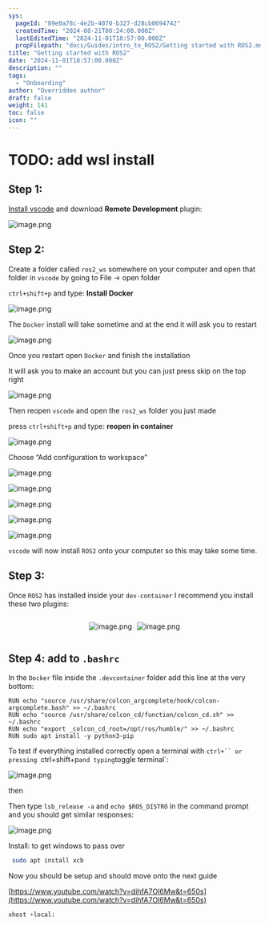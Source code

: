 ```yaml
---
sys:
  pageId: "89e0a78c-4e2b-4070-b327-d28cb0694742"
  createdTime: "2024-08-21T00:24:00.000Z"
  lastEditedTime: "2024-11-01T18:57:00.000Z"
  propFilepath: "docs/Guides/intro_to_ROS2/Getting started with ROS2.md"
title: "Getting started with ROS2"
date: "2024-11-01T18:57:00.000Z"
description: ""
tags:
  - "Onboarding"
author: "Overridden author"
draft: false
weight: 141
toc: false
icon: ""
---
```


# TODO: add wsl install

## Step 1:

[Install vscode](https://code.visualstudio.com/download) and download **Remote Development** plugin:

![image.png](https://prod-files-secure.s3.us-west-2.amazonaws.com/d518164a-d88e-44d1-a4ee-3adb3bd8bce0/efb52993-1881-4a40-b95e-6f020334f022/image.png?X-Amz-Algorithm=AWS4-HMAC-SHA256&X-Amz-Content-Sha256=UNSIGNED-PAYLOAD&X-Amz-Credential=ASIAZI2LB466ZJWMEQAW%2F20250307%2Fus-west-2%2Fs3%2Faws4_request&X-Amz-Date=20250307T210113Z&X-Amz-Expires=3600&X-Amz-Security-Token=IQoJb3JpZ2luX2VjEAQaCXVzLXdlc3QtMiJIMEYCIQDwBrp0jS5qvS3I%2F8v5ezHvzSg5feMyUDseQnkQWe91EAIhAO%2FMJw9T6rtiS94sSSYNdZ0HidW%2B9jXFnWBsQLa9sZgxKv8DCE0QABoMNjM3NDIzMTgzODA1IgzbHOY3GUebTFIqw1Iq3AOoO8C5BRfNqZkt1VfIwy2B6fj%2Bl3wFHXQrUzswp1eIlquzpRWTxyuEC1ISg4Rw0Jr3ceHvqFT8Jl59FRvrcN%2BSZj5wC4nCNLWDJ%2F4WWaBYTNjdwg0xLF6bCSz9oqLc3dcPNnqKLJfy54fkv3DdZ1g8a2UrBC%2BwUlRxykGxL6bW9FHNSLbIddtJrsBQjg67GnjTAtF%2Bu7ZTlWQ3jNgH8nxKDd%2FGr8kL6cK68X60Y%2BWPlGcpUEzd0L%2B2LcZHkfVX8xQZBH%2FzDryCEh8BlIpDfs77llU2WLBs1RotEooOhPSerd%2F5vTgKJfUXK3NvLiaXPbr7OrVjBYOFfwdz164XeHIkf1UQ0tINGlH%2FtdS7oNKidyLJU73hWXtxTr5Nlds9Rf3ssHBWB3kwJIFXYnp3x1yeJ5w68AtogwBsPjwlHjF6JJq%2FTQViLiN04RqdDxINie%2BZrvMt9KZ3B3ZehGodkBKQiTbCIhCHBGXg7X5vbCSyJV2w%2B%2B8xPoxJ%2BLClt6YpnHv8Sbg6SjfrZ4QRnb51EmZz3OzNtg5HC17HUVn2Zd7tNxoYT81QoOmGEU7cxUAMjOP5fQx%2B4FHYuIRZppwSa%2FxmmXApqL4PZ998lkSP43xmkisaId0nPdM%2BsdD0tjD6oK2%2BBjqkAcaydhHRZLWI%2FwMcuElHrVeTmnr6hEdmCThIdyJgJY3zs4BsrynbxfRuk3ZurJWsRjYzjHhuh3Yb1jaVz3bIB74sOVd6WHKt1p7fdUrAm3x%2B15MO7ZxqdeFlnqmGRFB3YB8RmRao1qIjzrCLZTlmFp4cJrdRbH5Q%2BPa3zbMgcJHCn66EZkU4p2MKrTZ0oQiW%2FB9TxsfWkatipNEkEpsJJ1%2FscZNg&X-Amz-Signature=51450af6dbb8d50dde4a65caff172ba6d4bea66ab6c1edfa5bd6929348bba1d7&X-Amz-SignedHeaders=host&x-id=GetObject)

## Step 2:

Create a folder called `ros2_ws` somewhere on your computer and open that folder in `vscode` by going to File → open folder 

`ctrl+shift+p` and type: **Install Docker**

![image.png](https://prod-files-secure.s3.us-west-2.amazonaws.com/d518164a-d88e-44d1-a4ee-3adb3bd8bce0/2269dc0e-1cd5-47ff-bceb-c04ad9b2eab0/image.png?X-Amz-Algorithm=AWS4-HMAC-SHA256&X-Amz-Content-Sha256=UNSIGNED-PAYLOAD&X-Amz-Credential=ASIAZI2LB466ZJWMEQAW%2F20250307%2Fus-west-2%2Fs3%2Faws4_request&X-Amz-Date=20250307T210113Z&X-Amz-Expires=3600&X-Amz-Security-Token=IQoJb3JpZ2luX2VjEAQaCXVzLXdlc3QtMiJIMEYCIQDwBrp0jS5qvS3I%2F8v5ezHvzSg5feMyUDseQnkQWe91EAIhAO%2FMJw9T6rtiS94sSSYNdZ0HidW%2B9jXFnWBsQLa9sZgxKv8DCE0QABoMNjM3NDIzMTgzODA1IgzbHOY3GUebTFIqw1Iq3AOoO8C5BRfNqZkt1VfIwy2B6fj%2Bl3wFHXQrUzswp1eIlquzpRWTxyuEC1ISg4Rw0Jr3ceHvqFT8Jl59FRvrcN%2BSZj5wC4nCNLWDJ%2F4WWaBYTNjdwg0xLF6bCSz9oqLc3dcPNnqKLJfy54fkv3DdZ1g8a2UrBC%2BwUlRxykGxL6bW9FHNSLbIddtJrsBQjg67GnjTAtF%2Bu7ZTlWQ3jNgH8nxKDd%2FGr8kL6cK68X60Y%2BWPlGcpUEzd0L%2B2LcZHkfVX8xQZBH%2FzDryCEh8BlIpDfs77llU2WLBs1RotEooOhPSerd%2F5vTgKJfUXK3NvLiaXPbr7OrVjBYOFfwdz164XeHIkf1UQ0tINGlH%2FtdS7oNKidyLJU73hWXtxTr5Nlds9Rf3ssHBWB3kwJIFXYnp3x1yeJ5w68AtogwBsPjwlHjF6JJq%2FTQViLiN04RqdDxINie%2BZrvMt9KZ3B3ZehGodkBKQiTbCIhCHBGXg7X5vbCSyJV2w%2B%2B8xPoxJ%2BLClt6YpnHv8Sbg6SjfrZ4QRnb51EmZz3OzNtg5HC17HUVn2Zd7tNxoYT81QoOmGEU7cxUAMjOP5fQx%2B4FHYuIRZppwSa%2FxmmXApqL4PZ998lkSP43xmkisaId0nPdM%2BsdD0tjD6oK2%2BBjqkAcaydhHRZLWI%2FwMcuElHrVeTmnr6hEdmCThIdyJgJY3zs4BsrynbxfRuk3ZurJWsRjYzjHhuh3Yb1jaVz3bIB74sOVd6WHKt1p7fdUrAm3x%2B15MO7ZxqdeFlnqmGRFB3YB8RmRao1qIjzrCLZTlmFp4cJrdRbH5Q%2BPa3zbMgcJHCn66EZkU4p2MKrTZ0oQiW%2FB9TxsfWkatipNEkEpsJJ1%2FscZNg&X-Amz-Signature=9c03df60d52f1b736a8738351e7cb0e761ecba0ffa8e1c72c25b4c11f7b0eb36&X-Amz-SignedHeaders=host&x-id=GetObject)

The `Docker` install will take sometime and at the end it will ask you to restart

![image.png](https://prod-files-secure.s3.us-west-2.amazonaws.com/d518164a-d88e-44d1-a4ee-3adb3bd8bce0/ed233f78-be33-4b1f-b89c-9c346c0e961e/image.png?X-Amz-Algorithm=AWS4-HMAC-SHA256&X-Amz-Content-Sha256=UNSIGNED-PAYLOAD&X-Amz-Credential=ASIAZI2LB466ZJWMEQAW%2F20250307%2Fus-west-2%2Fs3%2Faws4_request&X-Amz-Date=20250307T210113Z&X-Amz-Expires=3600&X-Amz-Security-Token=IQoJb3JpZ2luX2VjEAQaCXVzLXdlc3QtMiJIMEYCIQDwBrp0jS5qvS3I%2F8v5ezHvzSg5feMyUDseQnkQWe91EAIhAO%2FMJw9T6rtiS94sSSYNdZ0HidW%2B9jXFnWBsQLa9sZgxKv8DCE0QABoMNjM3NDIzMTgzODA1IgzbHOY3GUebTFIqw1Iq3AOoO8C5BRfNqZkt1VfIwy2B6fj%2Bl3wFHXQrUzswp1eIlquzpRWTxyuEC1ISg4Rw0Jr3ceHvqFT8Jl59FRvrcN%2BSZj5wC4nCNLWDJ%2F4WWaBYTNjdwg0xLF6bCSz9oqLc3dcPNnqKLJfy54fkv3DdZ1g8a2UrBC%2BwUlRxykGxL6bW9FHNSLbIddtJrsBQjg67GnjTAtF%2Bu7ZTlWQ3jNgH8nxKDd%2FGr8kL6cK68X60Y%2BWPlGcpUEzd0L%2B2LcZHkfVX8xQZBH%2FzDryCEh8BlIpDfs77llU2WLBs1RotEooOhPSerd%2F5vTgKJfUXK3NvLiaXPbr7OrVjBYOFfwdz164XeHIkf1UQ0tINGlH%2FtdS7oNKidyLJU73hWXtxTr5Nlds9Rf3ssHBWB3kwJIFXYnp3x1yeJ5w68AtogwBsPjwlHjF6JJq%2FTQViLiN04RqdDxINie%2BZrvMt9KZ3B3ZehGodkBKQiTbCIhCHBGXg7X5vbCSyJV2w%2B%2B8xPoxJ%2BLClt6YpnHv8Sbg6SjfrZ4QRnb51EmZz3OzNtg5HC17HUVn2Zd7tNxoYT81QoOmGEU7cxUAMjOP5fQx%2B4FHYuIRZppwSa%2FxmmXApqL4PZ998lkSP43xmkisaId0nPdM%2BsdD0tjD6oK2%2BBjqkAcaydhHRZLWI%2FwMcuElHrVeTmnr6hEdmCThIdyJgJY3zs4BsrynbxfRuk3ZurJWsRjYzjHhuh3Yb1jaVz3bIB74sOVd6WHKt1p7fdUrAm3x%2B15MO7ZxqdeFlnqmGRFB3YB8RmRao1qIjzrCLZTlmFp4cJrdRbH5Q%2BPa3zbMgcJHCn66EZkU4p2MKrTZ0oQiW%2FB9TxsfWkatipNEkEpsJJ1%2FscZNg&X-Amz-Signature=5de3f7667e1d4134184fd9709d22263edf5169aa7fbcac6a15b83564d88cbf6c&X-Amz-SignedHeaders=host&x-id=GetObject)

Once you restart open `Docker` and finish the installation

It will ask you to make an account but you can just press skip on the top right

![image.png](https://prod-files-secure.s3.us-west-2.amazonaws.com/d518164a-d88e-44d1-a4ee-3adb3bd8bce0/21010ad9-1659-4fd9-9f59-9932a09b2a3d/image.png?X-Amz-Algorithm=AWS4-HMAC-SHA256&X-Amz-Content-Sha256=UNSIGNED-PAYLOAD&X-Amz-Credential=ASIAZI2LB466ZJWMEQAW%2F20250307%2Fus-west-2%2Fs3%2Faws4_request&X-Amz-Date=20250307T210113Z&X-Amz-Expires=3600&X-Amz-Security-Token=IQoJb3JpZ2luX2VjEAQaCXVzLXdlc3QtMiJIMEYCIQDwBrp0jS5qvS3I%2F8v5ezHvzSg5feMyUDseQnkQWe91EAIhAO%2FMJw9T6rtiS94sSSYNdZ0HidW%2B9jXFnWBsQLa9sZgxKv8DCE0QABoMNjM3NDIzMTgzODA1IgzbHOY3GUebTFIqw1Iq3AOoO8C5BRfNqZkt1VfIwy2B6fj%2Bl3wFHXQrUzswp1eIlquzpRWTxyuEC1ISg4Rw0Jr3ceHvqFT8Jl59FRvrcN%2BSZj5wC4nCNLWDJ%2F4WWaBYTNjdwg0xLF6bCSz9oqLc3dcPNnqKLJfy54fkv3DdZ1g8a2UrBC%2BwUlRxykGxL6bW9FHNSLbIddtJrsBQjg67GnjTAtF%2Bu7ZTlWQ3jNgH8nxKDd%2FGr8kL6cK68X60Y%2BWPlGcpUEzd0L%2B2LcZHkfVX8xQZBH%2FzDryCEh8BlIpDfs77llU2WLBs1RotEooOhPSerd%2F5vTgKJfUXK3NvLiaXPbr7OrVjBYOFfwdz164XeHIkf1UQ0tINGlH%2FtdS7oNKidyLJU73hWXtxTr5Nlds9Rf3ssHBWB3kwJIFXYnp3x1yeJ5w68AtogwBsPjwlHjF6JJq%2FTQViLiN04RqdDxINie%2BZrvMt9KZ3B3ZehGodkBKQiTbCIhCHBGXg7X5vbCSyJV2w%2B%2B8xPoxJ%2BLClt6YpnHv8Sbg6SjfrZ4QRnb51EmZz3OzNtg5HC17HUVn2Zd7tNxoYT81QoOmGEU7cxUAMjOP5fQx%2B4FHYuIRZppwSa%2FxmmXApqL4PZ998lkSP43xmkisaId0nPdM%2BsdD0tjD6oK2%2BBjqkAcaydhHRZLWI%2FwMcuElHrVeTmnr6hEdmCThIdyJgJY3zs4BsrynbxfRuk3ZurJWsRjYzjHhuh3Yb1jaVz3bIB74sOVd6WHKt1p7fdUrAm3x%2B15MO7ZxqdeFlnqmGRFB3YB8RmRao1qIjzrCLZTlmFp4cJrdRbH5Q%2BPa3zbMgcJHCn66EZkU4p2MKrTZ0oQiW%2FB9TxsfWkatipNEkEpsJJ1%2FscZNg&X-Amz-Signature=c1549bdb624d1b163ed310a3484ea112c28df7efd220281d9ecae56707dca95c&X-Amz-SignedHeaders=host&x-id=GetObject)

Then reopen `vscode` and open the `ros2_ws` folder you just made

press `ctrl+shift+p` and type: **reopen in container**

![image.png](https://prod-files-secure.s3.us-west-2.amazonaws.com/d518164a-d88e-44d1-a4ee-3adb3bd8bce0/4e93b8c2-41ad-488c-8095-c74205196118/image.png?X-Amz-Algorithm=AWS4-HMAC-SHA256&X-Amz-Content-Sha256=UNSIGNED-PAYLOAD&X-Amz-Credential=ASIAZI2LB466ZJWMEQAW%2F20250307%2Fus-west-2%2Fs3%2Faws4_request&X-Amz-Date=20250307T210113Z&X-Amz-Expires=3600&X-Amz-Security-Token=IQoJb3JpZ2luX2VjEAQaCXVzLXdlc3QtMiJIMEYCIQDwBrp0jS5qvS3I%2F8v5ezHvzSg5feMyUDseQnkQWe91EAIhAO%2FMJw9T6rtiS94sSSYNdZ0HidW%2B9jXFnWBsQLa9sZgxKv8DCE0QABoMNjM3NDIzMTgzODA1IgzbHOY3GUebTFIqw1Iq3AOoO8C5BRfNqZkt1VfIwy2B6fj%2Bl3wFHXQrUzswp1eIlquzpRWTxyuEC1ISg4Rw0Jr3ceHvqFT8Jl59FRvrcN%2BSZj5wC4nCNLWDJ%2F4WWaBYTNjdwg0xLF6bCSz9oqLc3dcPNnqKLJfy54fkv3DdZ1g8a2UrBC%2BwUlRxykGxL6bW9FHNSLbIddtJrsBQjg67GnjTAtF%2Bu7ZTlWQ3jNgH8nxKDd%2FGr8kL6cK68X60Y%2BWPlGcpUEzd0L%2B2LcZHkfVX8xQZBH%2FzDryCEh8BlIpDfs77llU2WLBs1RotEooOhPSerd%2F5vTgKJfUXK3NvLiaXPbr7OrVjBYOFfwdz164XeHIkf1UQ0tINGlH%2FtdS7oNKidyLJU73hWXtxTr5Nlds9Rf3ssHBWB3kwJIFXYnp3x1yeJ5w68AtogwBsPjwlHjF6JJq%2FTQViLiN04RqdDxINie%2BZrvMt9KZ3B3ZehGodkBKQiTbCIhCHBGXg7X5vbCSyJV2w%2B%2B8xPoxJ%2BLClt6YpnHv8Sbg6SjfrZ4QRnb51EmZz3OzNtg5HC17HUVn2Zd7tNxoYT81QoOmGEU7cxUAMjOP5fQx%2B4FHYuIRZppwSa%2FxmmXApqL4PZ998lkSP43xmkisaId0nPdM%2BsdD0tjD6oK2%2BBjqkAcaydhHRZLWI%2FwMcuElHrVeTmnr6hEdmCThIdyJgJY3zs4BsrynbxfRuk3ZurJWsRjYzjHhuh3Yb1jaVz3bIB74sOVd6WHKt1p7fdUrAm3x%2B15MO7ZxqdeFlnqmGRFB3YB8RmRao1qIjzrCLZTlmFp4cJrdRbH5Q%2BPa3zbMgcJHCn66EZkU4p2MKrTZ0oQiW%2FB9TxsfWkatipNEkEpsJJ1%2FscZNg&X-Amz-Signature=3dbcdbbb34e53381ee59079516b6fbcfb45baa9b4398f2fa6b25a4d46e210826&X-Amz-SignedHeaders=host&x-id=GetObject)

Choose “Add configuration to workspace”

![image.png](https://prod-files-secure.s3.us-west-2.amazonaws.com/d518164a-d88e-44d1-a4ee-3adb3bd8bce0/9560b282-5060-4989-ba37-97e7b2c22476/image.png?X-Amz-Algorithm=AWS4-HMAC-SHA256&X-Amz-Content-Sha256=UNSIGNED-PAYLOAD&X-Amz-Credential=ASIAZI2LB466ZJWMEQAW%2F20250307%2Fus-west-2%2Fs3%2Faws4_request&X-Amz-Date=20250307T210113Z&X-Amz-Expires=3600&X-Amz-Security-Token=IQoJb3JpZ2luX2VjEAQaCXVzLXdlc3QtMiJIMEYCIQDwBrp0jS5qvS3I%2F8v5ezHvzSg5feMyUDseQnkQWe91EAIhAO%2FMJw9T6rtiS94sSSYNdZ0HidW%2B9jXFnWBsQLa9sZgxKv8DCE0QABoMNjM3NDIzMTgzODA1IgzbHOY3GUebTFIqw1Iq3AOoO8C5BRfNqZkt1VfIwy2B6fj%2Bl3wFHXQrUzswp1eIlquzpRWTxyuEC1ISg4Rw0Jr3ceHvqFT8Jl59FRvrcN%2BSZj5wC4nCNLWDJ%2F4WWaBYTNjdwg0xLF6bCSz9oqLc3dcPNnqKLJfy54fkv3DdZ1g8a2UrBC%2BwUlRxykGxL6bW9FHNSLbIddtJrsBQjg67GnjTAtF%2Bu7ZTlWQ3jNgH8nxKDd%2FGr8kL6cK68X60Y%2BWPlGcpUEzd0L%2B2LcZHkfVX8xQZBH%2FzDryCEh8BlIpDfs77llU2WLBs1RotEooOhPSerd%2F5vTgKJfUXK3NvLiaXPbr7OrVjBYOFfwdz164XeHIkf1UQ0tINGlH%2FtdS7oNKidyLJU73hWXtxTr5Nlds9Rf3ssHBWB3kwJIFXYnp3x1yeJ5w68AtogwBsPjwlHjF6JJq%2FTQViLiN04RqdDxINie%2BZrvMt9KZ3B3ZehGodkBKQiTbCIhCHBGXg7X5vbCSyJV2w%2B%2B8xPoxJ%2BLClt6YpnHv8Sbg6SjfrZ4QRnb51EmZz3OzNtg5HC17HUVn2Zd7tNxoYT81QoOmGEU7cxUAMjOP5fQx%2B4FHYuIRZppwSa%2FxmmXApqL4PZ998lkSP43xmkisaId0nPdM%2BsdD0tjD6oK2%2BBjqkAcaydhHRZLWI%2FwMcuElHrVeTmnr6hEdmCThIdyJgJY3zs4BsrynbxfRuk3ZurJWsRjYzjHhuh3Yb1jaVz3bIB74sOVd6WHKt1p7fdUrAm3x%2B15MO7ZxqdeFlnqmGRFB3YB8RmRao1qIjzrCLZTlmFp4cJrdRbH5Q%2BPa3zbMgcJHCn66EZkU4p2MKrTZ0oQiW%2FB9TxsfWkatipNEkEpsJJ1%2FscZNg&X-Amz-Signature=575b36b02fa3fe4113f53fdee5c7ce6c2cb82f562e8f446ab8bf596da5fc7802&X-Amz-SignedHeaders=host&x-id=GetObject)

![image.png](https://prod-files-secure.s3.us-west-2.amazonaws.com/d518164a-d88e-44d1-a4ee-3adb3bd8bce0/2ee63f81-886b-48e8-a553-dc6e5eac99e4/image.png?X-Amz-Algorithm=AWS4-HMAC-SHA256&X-Amz-Content-Sha256=UNSIGNED-PAYLOAD&X-Amz-Credential=ASIAZI2LB466ZJWMEQAW%2F20250307%2Fus-west-2%2Fs3%2Faws4_request&X-Amz-Date=20250307T210113Z&X-Amz-Expires=3600&X-Amz-Security-Token=IQoJb3JpZ2luX2VjEAQaCXVzLXdlc3QtMiJIMEYCIQDwBrp0jS5qvS3I%2F8v5ezHvzSg5feMyUDseQnkQWe91EAIhAO%2FMJw9T6rtiS94sSSYNdZ0HidW%2B9jXFnWBsQLa9sZgxKv8DCE0QABoMNjM3NDIzMTgzODA1IgzbHOY3GUebTFIqw1Iq3AOoO8C5BRfNqZkt1VfIwy2B6fj%2Bl3wFHXQrUzswp1eIlquzpRWTxyuEC1ISg4Rw0Jr3ceHvqFT8Jl59FRvrcN%2BSZj5wC4nCNLWDJ%2F4WWaBYTNjdwg0xLF6bCSz9oqLc3dcPNnqKLJfy54fkv3DdZ1g8a2UrBC%2BwUlRxykGxL6bW9FHNSLbIddtJrsBQjg67GnjTAtF%2Bu7ZTlWQ3jNgH8nxKDd%2FGr8kL6cK68X60Y%2BWPlGcpUEzd0L%2B2LcZHkfVX8xQZBH%2FzDryCEh8BlIpDfs77llU2WLBs1RotEooOhPSerd%2F5vTgKJfUXK3NvLiaXPbr7OrVjBYOFfwdz164XeHIkf1UQ0tINGlH%2FtdS7oNKidyLJU73hWXtxTr5Nlds9Rf3ssHBWB3kwJIFXYnp3x1yeJ5w68AtogwBsPjwlHjF6JJq%2FTQViLiN04RqdDxINie%2BZrvMt9KZ3B3ZehGodkBKQiTbCIhCHBGXg7X5vbCSyJV2w%2B%2B8xPoxJ%2BLClt6YpnHv8Sbg6SjfrZ4QRnb51EmZz3OzNtg5HC17HUVn2Zd7tNxoYT81QoOmGEU7cxUAMjOP5fQx%2B4FHYuIRZppwSa%2FxmmXApqL4PZ998lkSP43xmkisaId0nPdM%2BsdD0tjD6oK2%2BBjqkAcaydhHRZLWI%2FwMcuElHrVeTmnr6hEdmCThIdyJgJY3zs4BsrynbxfRuk3ZurJWsRjYzjHhuh3Yb1jaVz3bIB74sOVd6WHKt1p7fdUrAm3x%2B15MO7ZxqdeFlnqmGRFB3YB8RmRao1qIjzrCLZTlmFp4cJrdRbH5Q%2BPa3zbMgcJHCn66EZkU4p2MKrTZ0oQiW%2FB9TxsfWkatipNEkEpsJJ1%2FscZNg&X-Amz-Signature=c311d404e42b3e070ed0eb56d7423cf9f261f0a0c532c9504244621cf35ce9e6&X-Amz-SignedHeaders=host&x-id=GetObject)

![image.png](https://prod-files-secure.s3.us-west-2.amazonaws.com/d518164a-d88e-44d1-a4ee-3adb3bd8bce0/ae1580b2-b048-407e-aed9-b584224a7a04/image.png?X-Amz-Algorithm=AWS4-HMAC-SHA256&X-Amz-Content-Sha256=UNSIGNED-PAYLOAD&X-Amz-Credential=ASIAZI2LB466ZJWMEQAW%2F20250307%2Fus-west-2%2Fs3%2Faws4_request&X-Amz-Date=20250307T210113Z&X-Amz-Expires=3600&X-Amz-Security-Token=IQoJb3JpZ2luX2VjEAQaCXVzLXdlc3QtMiJIMEYCIQDwBrp0jS5qvS3I%2F8v5ezHvzSg5feMyUDseQnkQWe91EAIhAO%2FMJw9T6rtiS94sSSYNdZ0HidW%2B9jXFnWBsQLa9sZgxKv8DCE0QABoMNjM3NDIzMTgzODA1IgzbHOY3GUebTFIqw1Iq3AOoO8C5BRfNqZkt1VfIwy2B6fj%2Bl3wFHXQrUzswp1eIlquzpRWTxyuEC1ISg4Rw0Jr3ceHvqFT8Jl59FRvrcN%2BSZj5wC4nCNLWDJ%2F4WWaBYTNjdwg0xLF6bCSz9oqLc3dcPNnqKLJfy54fkv3DdZ1g8a2UrBC%2BwUlRxykGxL6bW9FHNSLbIddtJrsBQjg67GnjTAtF%2Bu7ZTlWQ3jNgH8nxKDd%2FGr8kL6cK68X60Y%2BWPlGcpUEzd0L%2B2LcZHkfVX8xQZBH%2FzDryCEh8BlIpDfs77llU2WLBs1RotEooOhPSerd%2F5vTgKJfUXK3NvLiaXPbr7OrVjBYOFfwdz164XeHIkf1UQ0tINGlH%2FtdS7oNKidyLJU73hWXtxTr5Nlds9Rf3ssHBWB3kwJIFXYnp3x1yeJ5w68AtogwBsPjwlHjF6JJq%2FTQViLiN04RqdDxINie%2BZrvMt9KZ3B3ZehGodkBKQiTbCIhCHBGXg7X5vbCSyJV2w%2B%2B8xPoxJ%2BLClt6YpnHv8Sbg6SjfrZ4QRnb51EmZz3OzNtg5HC17HUVn2Zd7tNxoYT81QoOmGEU7cxUAMjOP5fQx%2B4FHYuIRZppwSa%2FxmmXApqL4PZ998lkSP43xmkisaId0nPdM%2BsdD0tjD6oK2%2BBjqkAcaydhHRZLWI%2FwMcuElHrVeTmnr6hEdmCThIdyJgJY3zs4BsrynbxfRuk3ZurJWsRjYzjHhuh3Yb1jaVz3bIB74sOVd6WHKt1p7fdUrAm3x%2B15MO7ZxqdeFlnqmGRFB3YB8RmRao1qIjzrCLZTlmFp4cJrdRbH5Q%2BPa3zbMgcJHCn66EZkU4p2MKrTZ0oQiW%2FB9TxsfWkatipNEkEpsJJ1%2FscZNg&X-Amz-Signature=0dd9ac70fc620bd4b41ce87e972c27fab2aebdbe491045f690899b9f9fb5255b&X-Amz-SignedHeaders=host&x-id=GetObject)

![image.png](https://prod-files-secure.s3.us-west-2.amazonaws.com/d518164a-d88e-44d1-a4ee-3adb3bd8bce0/53255b28-f75e-430f-b9e3-c0ac8577e42b/image.png?X-Amz-Algorithm=AWS4-HMAC-SHA256&X-Amz-Content-Sha256=UNSIGNED-PAYLOAD&X-Amz-Credential=ASIAZI2LB466ZJWMEQAW%2F20250307%2Fus-west-2%2Fs3%2Faws4_request&X-Amz-Date=20250307T210113Z&X-Amz-Expires=3600&X-Amz-Security-Token=IQoJb3JpZ2luX2VjEAQaCXVzLXdlc3QtMiJIMEYCIQDwBrp0jS5qvS3I%2F8v5ezHvzSg5feMyUDseQnkQWe91EAIhAO%2FMJw9T6rtiS94sSSYNdZ0HidW%2B9jXFnWBsQLa9sZgxKv8DCE0QABoMNjM3NDIzMTgzODA1IgzbHOY3GUebTFIqw1Iq3AOoO8C5BRfNqZkt1VfIwy2B6fj%2Bl3wFHXQrUzswp1eIlquzpRWTxyuEC1ISg4Rw0Jr3ceHvqFT8Jl59FRvrcN%2BSZj5wC4nCNLWDJ%2F4WWaBYTNjdwg0xLF6bCSz9oqLc3dcPNnqKLJfy54fkv3DdZ1g8a2UrBC%2BwUlRxykGxL6bW9FHNSLbIddtJrsBQjg67GnjTAtF%2Bu7ZTlWQ3jNgH8nxKDd%2FGr8kL6cK68X60Y%2BWPlGcpUEzd0L%2B2LcZHkfVX8xQZBH%2FzDryCEh8BlIpDfs77llU2WLBs1RotEooOhPSerd%2F5vTgKJfUXK3NvLiaXPbr7OrVjBYOFfwdz164XeHIkf1UQ0tINGlH%2FtdS7oNKidyLJU73hWXtxTr5Nlds9Rf3ssHBWB3kwJIFXYnp3x1yeJ5w68AtogwBsPjwlHjF6JJq%2FTQViLiN04RqdDxINie%2BZrvMt9KZ3B3ZehGodkBKQiTbCIhCHBGXg7X5vbCSyJV2w%2B%2B8xPoxJ%2BLClt6YpnHv8Sbg6SjfrZ4QRnb51EmZz3OzNtg5HC17HUVn2Zd7tNxoYT81QoOmGEU7cxUAMjOP5fQx%2B4FHYuIRZppwSa%2FxmmXApqL4PZ998lkSP43xmkisaId0nPdM%2BsdD0tjD6oK2%2BBjqkAcaydhHRZLWI%2FwMcuElHrVeTmnr6hEdmCThIdyJgJY3zs4BsrynbxfRuk3ZurJWsRjYzjHhuh3Yb1jaVz3bIB74sOVd6WHKt1p7fdUrAm3x%2B15MO7ZxqdeFlnqmGRFB3YB8RmRao1qIjzrCLZTlmFp4cJrdRbH5Q%2BPa3zbMgcJHCn66EZkU4p2MKrTZ0oQiW%2FB9TxsfWkatipNEkEpsJJ1%2FscZNg&X-Amz-Signature=5399938dca5aa6c3e276dc4c35bac839a2d4f70a23cf75f5dad265f58b638923&X-Amz-SignedHeaders=host&x-id=GetObject)

![image.png](https://prod-files-secure.s3.us-west-2.amazonaws.com/d518164a-d88e-44d1-a4ee-3adb3bd8bce0/7c562767-5af9-4ffb-97d1-327bcdf4ee00/image.png?X-Amz-Algorithm=AWS4-HMAC-SHA256&X-Amz-Content-Sha256=UNSIGNED-PAYLOAD&X-Amz-Credential=ASIAZI2LB466ZJWMEQAW%2F20250307%2Fus-west-2%2Fs3%2Faws4_request&X-Amz-Date=20250307T210113Z&X-Amz-Expires=3600&X-Amz-Security-Token=IQoJb3JpZ2luX2VjEAQaCXVzLXdlc3QtMiJIMEYCIQDwBrp0jS5qvS3I%2F8v5ezHvzSg5feMyUDseQnkQWe91EAIhAO%2FMJw9T6rtiS94sSSYNdZ0HidW%2B9jXFnWBsQLa9sZgxKv8DCE0QABoMNjM3NDIzMTgzODA1IgzbHOY3GUebTFIqw1Iq3AOoO8C5BRfNqZkt1VfIwy2B6fj%2Bl3wFHXQrUzswp1eIlquzpRWTxyuEC1ISg4Rw0Jr3ceHvqFT8Jl59FRvrcN%2BSZj5wC4nCNLWDJ%2F4WWaBYTNjdwg0xLF6bCSz9oqLc3dcPNnqKLJfy54fkv3DdZ1g8a2UrBC%2BwUlRxykGxL6bW9FHNSLbIddtJrsBQjg67GnjTAtF%2Bu7ZTlWQ3jNgH8nxKDd%2FGr8kL6cK68X60Y%2BWPlGcpUEzd0L%2B2LcZHkfVX8xQZBH%2FzDryCEh8BlIpDfs77llU2WLBs1RotEooOhPSerd%2F5vTgKJfUXK3NvLiaXPbr7OrVjBYOFfwdz164XeHIkf1UQ0tINGlH%2FtdS7oNKidyLJU73hWXtxTr5Nlds9Rf3ssHBWB3kwJIFXYnp3x1yeJ5w68AtogwBsPjwlHjF6JJq%2FTQViLiN04RqdDxINie%2BZrvMt9KZ3B3ZehGodkBKQiTbCIhCHBGXg7X5vbCSyJV2w%2B%2B8xPoxJ%2BLClt6YpnHv8Sbg6SjfrZ4QRnb51EmZz3OzNtg5HC17HUVn2Zd7tNxoYT81QoOmGEU7cxUAMjOP5fQx%2B4FHYuIRZppwSa%2FxmmXApqL4PZ998lkSP43xmkisaId0nPdM%2BsdD0tjD6oK2%2BBjqkAcaydhHRZLWI%2FwMcuElHrVeTmnr6hEdmCThIdyJgJY3zs4BsrynbxfRuk3ZurJWsRjYzjHhuh3Yb1jaVz3bIB74sOVd6WHKt1p7fdUrAm3x%2B15MO7ZxqdeFlnqmGRFB3YB8RmRao1qIjzrCLZTlmFp4cJrdRbH5Q%2BPa3zbMgcJHCn66EZkU4p2MKrTZ0oQiW%2FB9TxsfWkatipNEkEpsJJ1%2FscZNg&X-Amz-Signature=4061b29590d939f449cbffd874d450a2dadbbbd1e8a96213611afdc15a9f0ff2&X-Amz-SignedHeaders=host&x-id=GetObject)

`vscode` will now install `ROS2` onto your computer so this may take some time.

## Step 3:

Once `ROS2` has installed inside your `dev-container` I recommend you install these two plugins:

<div style="display: flex;flex-direction: row; column-gap:10px; max-width: 630px;justify-content: center;">
<div>

![image.png](https://prod-files-secure.s3.us-west-2.amazonaws.com/d518164a-d88e-44d1-a4ee-3adb3bd8bce0/3fc3d550-5a54-4ba1-ba6b-faa01cdb7369/image.png?X-Amz-Algorithm=AWS4-HMAC-SHA256&X-Amz-Content-Sha256=UNSIGNED-PAYLOAD&X-Amz-Credential=ASIAZI2LB466TZELOCU6%2F20250307%2Fus-west-2%2Fs3%2Faws4_request&X-Amz-Date=20250307T210117Z&X-Amz-Expires=3600&X-Amz-Security-Token=IQoJb3JpZ2luX2VjEAQaCXVzLXdlc3QtMiJHMEUCIQDCrP9KqbMzdloPgn3i9NyMZDq4jv5USRCrdqj0X0ZoVQIge%2Ftq9qw6C%2FbBdIgWQzauZdREPJLVAarhXVnjZ6pRcmYq%2FwMITRAAGgw2Mzc0MjMxODM4MDUiDP8z3MXs5rrgvzhe8SrcA5UdYQEozRfEnMCnMpt%2F%2FuJU2jlQAonMWBIM5JBgKm6tAljRKVhBhrGJdPJyHq6gEe%2FiQWCMf9Hh5RxRgj7E%2BrOB9X%2FoMUV0X4fcTdKlu7fMTBxS8I2UDJmtxkvWDuwmY7yRuDJrpUharHMZcIs5WxswiW8qhi2Ah0kTFN3cnH0cP%2BoZ82vyDAeB6VxTFEwPl75EfhNI4TeQ0ao%2BIhqJQpRm%2BroXCNuTe948kTRQS4PljL%2BrKmtkTdgw9Z5D0tIZxyYZWhnTv5wET9Ct22klAkMCTL0eiyuBNGmz1rzHhIS4GNaKiYRZK0aU%2Fmnggqfblo7NPcd8Z3ot6Fg3r7iLiYLEI2uKaOrhqhbqbVbI70aeVlwYDveyNJs4XVpxVleimbhHMYD7wZpbkA0K4W8crKIXoStDYHHi2m3aemRF7m45YrmlbRExzmxZBPTSocLosaCQZ8Ykapw8oHjaw1mvW6vYU0RePSGo8dzbUO3aBN3rnbrGTpPBunhqPwXjV%2F43STg0x0YIyGqwfy90j11FomdTYAYE3VLpauL7NaQJ5k1lG114v9gUp2HzOX17iYwspm25565A4HSmnUZnP4l%2BJ2Feq5T4O88KAq2eojJy%2BzcGfsZazZ53TPcb%2FBXGMLCgrb4GOqUB0cJpLZiG30r%2FcB%2BoJOfaBoMJSFRx956vM38I5s%2FtRztq4XLH7CAptbdWGuRe%2FzTsQCwkPVwDKPsHXy80SKDRnEQa8JkAQlUvcrzTR68KMvrt9GgLToEz4Y0gL11Fd0Nuh05orSEiesVWV8m0bDCdN%2F2iAANk6IY6Ty65ATYP%2FD8y%2FYNhNXNVZ9mQueXKAG1jhIQrhh3K9Qvxk6aOVVNiydHLj26A&X-Amz-Signature=9377f58d5e0a89121fb532936cb11ec0737f2b222c282a69115ac32c68bc050d&X-Amz-SignedHeaders=host&x-id=GetObject)

</div>
<div>

![image.png](https://prod-files-secure.s3.us-west-2.amazonaws.com/d518164a-d88e-44d1-a4ee-3adb3bd8bce0/d994cc66-13c2-4093-a5a3-f84cf4601a82/image.png?X-Amz-Algorithm=AWS4-HMAC-SHA256&X-Amz-Content-Sha256=UNSIGNED-PAYLOAD&X-Amz-Credential=ASIAZI2LB4667TEEU4UA%2F20250307%2Fus-west-2%2Fs3%2Faws4_request&X-Amz-Date=20250307T210118Z&X-Amz-Expires=3600&X-Amz-Security-Token=IQoJb3JpZ2luX2VjEAQaCXVzLXdlc3QtMiJGMEQCIFazU4IEs2Guo%2BVgUp%2BkryCQQdjj8fVX13%2F0mLjFAQJyAiA43PPr3wuf4oBzjGTyt4XmWcvUdYUM3RaxDJ4SYMJezir%2FAwhNEAAaDDYzNzQyMzE4MzgwNSIM%2B8%2BNQzjT2hQ0d35XKtwDN0ZqRK7ChRI04NwdAkRyQp5q%2BA9MWeWR%2FB8mAp%2FjIaK3Oo8a4%2FoYbDFePnb1HSX8B%2Fa9LOprLeWlp3lYAIurnTLoGTnoY33pugHh71B%2F6zZapltheQ679he%2F8IHwPAGhGv1ZmDl0NHxrLioJc%2FHGsf0coJ8UO4PwBiRlBsaa4IBt4BnjNYFY8gOhSXE838QFaV25LiMEsuzWjnACUphCREUfURccUZJWXPXL7RALVMQRpffItzg8TLOyNVwHOxRMPH7NiHEHmV9OwS2TVWX5dy2DnGzGytuMvqmi%2BYFVJIMGXFtQazAeTq4qghiVsZ10x8GMwgxQcjyC3hscayMB%2FyKUHxat6FB2%2BDIp61Y9AWM20fNh8SvPAuDX%2BHu1AxZzx6xsuZ4DH%2FiMFVHR%2FTFj0oK0kdGdHEYCjGLWPwtZ%2BzUtPjzBgLH4GL6cdxLU%2BEn2SnURvvclIopbIQtv3%2BDjmbmuBYrW5lJ8rfj415%2BG4kb8QNvjJ50pj5hK9tvxo1T9iCrubv5Csd6rAzf52H2x2v887DXcshtV3256H9V7E1Fl4lN6GWRUTWJgQD68PaP5oOnXhy2Alk%2BO6jQQZccrnc9C%2F%2F6VqYkmVZ5ojwzlDkHqNRNAp8mAhBoNpz4w%2FZ%2BtvgY6pgEUfWI%2Fl5DfGcT6%2BaTj0PdzfjdD%2Bev8gyBauI3bG%2BNHrGHACnUWxB6PtJQLgwF99vIiaRytK8s7YNLTfBBCSsAKMBWwRJPhrmBk19dxJ4Txl5NLNiBAGcPAzdIT0IPsoWxkMvq%2BCRyE7fHGSud67lH6crSBMOovK6ZlzUn%2B4OEe8JfLidCf7wxiWs%2F3Ud8fmHn%2FARqdlVfoppq1sqtdRa76%2FgfgWVWd&X-Amz-Signature=773a3af1b43ebbcf082ceff387a3d61316794833bbd4515e1d7f60117f45f632&X-Amz-SignedHeaders=host&x-id=GetObject)

</div>
</div>

## Step 4: add to `.bashrc`

In the `Docker` file inside the `.devcontainer` folder add this line at the very bottom: 

```docker
RUN echo "source /usr/share/colcon_argcomplete/hook/colcon-argcomplete.bash" >> ~/.bashrc
RUN echo "source /usr/share/colcon_cd/function/colcon_cd.sh" >> ~/.bashrc
RUN echo "export _colcon_cd_root=/opt/ros/humble/" >> ~/.bashrc
RUN sudo apt install -y python3-pip 
```

To test if everything installed correctly open a terminal with `ctrl+`` or pressing `ctrl+shift+p` and typing `toggle terminal`:

![image.png](https://prod-files-secure.s3.us-west-2.amazonaws.com/d518164a-d88e-44d1-a4ee-3adb3bd8bce0/6a4943d8-b04e-4c02-9a58-775f3384d1a5/image.png?X-Amz-Algorithm=AWS4-HMAC-SHA256&X-Amz-Content-Sha256=UNSIGNED-PAYLOAD&X-Amz-Credential=ASIAZI2LB466ZJWMEQAW%2F20250307%2Fus-west-2%2Fs3%2Faws4_request&X-Amz-Date=20250307T210113Z&X-Amz-Expires=3600&X-Amz-Security-Token=IQoJb3JpZ2luX2VjEAQaCXVzLXdlc3QtMiJIMEYCIQDwBrp0jS5qvS3I%2F8v5ezHvzSg5feMyUDseQnkQWe91EAIhAO%2FMJw9T6rtiS94sSSYNdZ0HidW%2B9jXFnWBsQLa9sZgxKv8DCE0QABoMNjM3NDIzMTgzODA1IgzbHOY3GUebTFIqw1Iq3AOoO8C5BRfNqZkt1VfIwy2B6fj%2Bl3wFHXQrUzswp1eIlquzpRWTxyuEC1ISg4Rw0Jr3ceHvqFT8Jl59FRvrcN%2BSZj5wC4nCNLWDJ%2F4WWaBYTNjdwg0xLF6bCSz9oqLc3dcPNnqKLJfy54fkv3DdZ1g8a2UrBC%2BwUlRxykGxL6bW9FHNSLbIddtJrsBQjg67GnjTAtF%2Bu7ZTlWQ3jNgH8nxKDd%2FGr8kL6cK68X60Y%2BWPlGcpUEzd0L%2B2LcZHkfVX8xQZBH%2FzDryCEh8BlIpDfs77llU2WLBs1RotEooOhPSerd%2F5vTgKJfUXK3NvLiaXPbr7OrVjBYOFfwdz164XeHIkf1UQ0tINGlH%2FtdS7oNKidyLJU73hWXtxTr5Nlds9Rf3ssHBWB3kwJIFXYnp3x1yeJ5w68AtogwBsPjwlHjF6JJq%2FTQViLiN04RqdDxINie%2BZrvMt9KZ3B3ZehGodkBKQiTbCIhCHBGXg7X5vbCSyJV2w%2B%2B8xPoxJ%2BLClt6YpnHv8Sbg6SjfrZ4QRnb51EmZz3OzNtg5HC17HUVn2Zd7tNxoYT81QoOmGEU7cxUAMjOP5fQx%2B4FHYuIRZppwSa%2FxmmXApqL4PZ998lkSP43xmkisaId0nPdM%2BsdD0tjD6oK2%2BBjqkAcaydhHRZLWI%2FwMcuElHrVeTmnr6hEdmCThIdyJgJY3zs4BsrynbxfRuk3ZurJWsRjYzjHhuh3Yb1jaVz3bIB74sOVd6WHKt1p7fdUrAm3x%2B15MO7ZxqdeFlnqmGRFB3YB8RmRao1qIjzrCLZTlmFp4cJrdRbH5Q%2BPa3zbMgcJHCn66EZkU4p2MKrTZ0oQiW%2FB9TxsfWkatipNEkEpsJJ1%2FscZNg&X-Amz-Signature=6f0afd3e23150534cf1fec1b68d5289ea673a9da7f91a1cd981f8b6ce080a909&X-Amz-SignedHeaders=host&x-id=GetObject)

then 

Then type `lsb_release -a` and `echo $ROS_DISTRO` in the command prompt and you should get similar responses:

![image.png](https://prod-files-secure.s3.us-west-2.amazonaws.com/d518164a-d88e-44d1-a4ee-3adb3bd8bce0/3e635dec-a805-4e85-8b9e-d000e5b71a4e/image.png?X-Amz-Algorithm=AWS4-HMAC-SHA256&X-Amz-Content-Sha256=UNSIGNED-PAYLOAD&X-Amz-Credential=ASIAZI2LB466ZJWMEQAW%2F20250307%2Fus-west-2%2Fs3%2Faws4_request&X-Amz-Date=20250307T210113Z&X-Amz-Expires=3600&X-Amz-Security-Token=IQoJb3JpZ2luX2VjEAQaCXVzLXdlc3QtMiJIMEYCIQDwBrp0jS5qvS3I%2F8v5ezHvzSg5feMyUDseQnkQWe91EAIhAO%2FMJw9T6rtiS94sSSYNdZ0HidW%2B9jXFnWBsQLa9sZgxKv8DCE0QABoMNjM3NDIzMTgzODA1IgzbHOY3GUebTFIqw1Iq3AOoO8C5BRfNqZkt1VfIwy2B6fj%2Bl3wFHXQrUzswp1eIlquzpRWTxyuEC1ISg4Rw0Jr3ceHvqFT8Jl59FRvrcN%2BSZj5wC4nCNLWDJ%2F4WWaBYTNjdwg0xLF6bCSz9oqLc3dcPNnqKLJfy54fkv3DdZ1g8a2UrBC%2BwUlRxykGxL6bW9FHNSLbIddtJrsBQjg67GnjTAtF%2Bu7ZTlWQ3jNgH8nxKDd%2FGr8kL6cK68X60Y%2BWPlGcpUEzd0L%2B2LcZHkfVX8xQZBH%2FzDryCEh8BlIpDfs77llU2WLBs1RotEooOhPSerd%2F5vTgKJfUXK3NvLiaXPbr7OrVjBYOFfwdz164XeHIkf1UQ0tINGlH%2FtdS7oNKidyLJU73hWXtxTr5Nlds9Rf3ssHBWB3kwJIFXYnp3x1yeJ5w68AtogwBsPjwlHjF6JJq%2FTQViLiN04RqdDxINie%2BZrvMt9KZ3B3ZehGodkBKQiTbCIhCHBGXg7X5vbCSyJV2w%2B%2B8xPoxJ%2BLClt6YpnHv8Sbg6SjfrZ4QRnb51EmZz3OzNtg5HC17HUVn2Zd7tNxoYT81QoOmGEU7cxUAMjOP5fQx%2B4FHYuIRZppwSa%2FxmmXApqL4PZ998lkSP43xmkisaId0nPdM%2BsdD0tjD6oK2%2BBjqkAcaydhHRZLWI%2FwMcuElHrVeTmnr6hEdmCThIdyJgJY3zs4BsrynbxfRuk3ZurJWsRjYzjHhuh3Yb1jaVz3bIB74sOVd6WHKt1p7fdUrAm3x%2B15MO7ZxqdeFlnqmGRFB3YB8RmRao1qIjzrCLZTlmFp4cJrdRbH5Q%2BPa3zbMgcJHCn66EZkU4p2MKrTZ0oQiW%2FB9TxsfWkatipNEkEpsJJ1%2FscZNg&X-Amz-Signature=e002f03330d3194bc80895852ee03ae3640a273c018a0cf88f36e15adcef8d01&X-Amz-SignedHeaders=host&x-id=GetObject)

Install:  to get windows to pass over

```bash
 sudo apt install xcb
```

Now you should be setup and should move onto the next guide 

[https://www.youtube.com/watch?v=dihfA7Ol6Mw&t=650s](https://www.youtube.com/watch?v=dihfA7Ol6Mw&t=650s)

```python
xhost +local:
```
